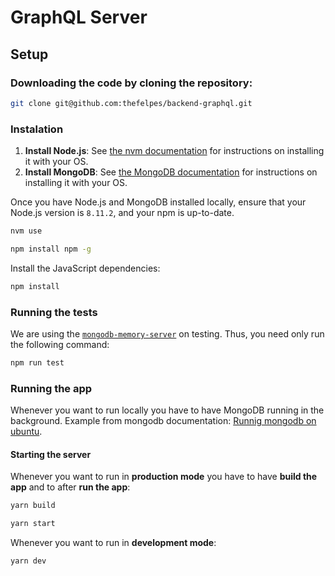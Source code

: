 # GraphQL Server

## Setup

### Downloading the code by cloning the repository:

```bash
git clone git@github.com:thefelpes/backend-graphql.git
```

### Instalation

1. **Install Node.js**: See [the nvm documentation](https://github.com/creationix/nvm) for instructions on installing it with your OS.
2. **Install MongoDB**: See [the MongoDB documentation](https://docs.mongodb.com/manual/installation/) for instructions on installing it with your OS.

Once you have Node.js and MongoDB installed locally, ensure that your Node.js version is `8.11.2`, and your npm is up-to-date.

```bash
nvm use
```

```bash
npm install npm -g
```

Install the JavaScript dependencies:

```bash
npm install
```

### Running the tests

We are using the [`mongodb-memory-server`](https://github.com/nodkz/mongodb-memory-server) on testing. Thus, you need only run the following command:

```bash
npm run test
```

### Running the app

Whenever you want to run locally you have to have MongoDB running in the background. Example from mongodb documentation: [Runnig mongodb on ubuntu](https://docs.mongodb.com/manual/tutorial/install-mongodb-on-ubuntu/#start-mongodb).

#### Starting the server

Whenever you want to run in **production mode** you have to have **build the app** and to after **run the app**:

```bash
yarn build
```

```bash
yarn start
```

Whenever you want to run in **development mode**:

```bash
yarn dev
```
